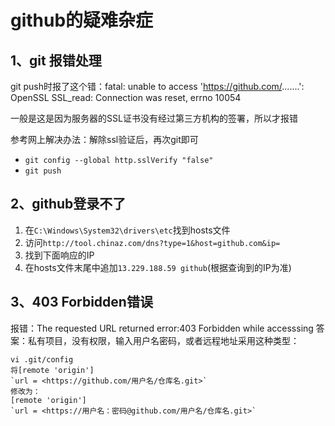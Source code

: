 # github的疑难杂症

## 1、git 报错处理

git push时报了这个错：fatal: unable to access '<https://github.com/>.......': OpenSSL SSL_read: Connection was reset, errno 10054

一般是这是因为服务器的SSL证书没有经过第三方机构的签署，所以才报错

参考网上解决办法：解除ssl验证后，再次git即可

- `git config --global http.sslVerify "false"`
- `git push`

## 2、github登录不了

1. 在`C:\Windows\System32\drivers\etc`找到hosts文件
2. 访问`http://tool.chinaz.com/dns?type=1&host=github.com&ip=`
3. 找到下面响应的IP
4. 在hosts文件末尾中追加`13.229.188.59 github`(根据查询到的IP为准)

## 3、403 Forbidden错误

报错：The requested URL returned error:403 Forbidden while accesssing
答案：私有项目，没有权限，输入用户名密码，或者远程地址采用这种类型：

```
vi .git/config  
将[remote 'origin']  
`url = <https://github.com/用户名/仓库名.git>`  
修改为：
[remote 'origin']  
`url = <https://用户名：密码@github.com/用户名/仓库名.git>`
```
